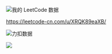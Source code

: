 ![我的 LeetCode 数据](https://stats.justsong.cn/api/leetcode/?username=XRQK89eaXB&cn_username=XRQK89eaXB)

https://leetcode-cn.com/u/XRQK89eaXB/



![力扣数据](https://stats.justsong.cn/api/leetcode?username=XRQK89eaXB&cn=true)


<!-- 
![Leetcode Stats](https://leetcode.card.workers.dev/?username=XRQK89eaXB&theme=wtf&extension=activity)
 
![codewars](https://github-readme-codewars-stats.herokuapp.com/api/?username=zerone0x&card&customcolor=bg:2a295b_fg:b500ed_text:fc4646_logo:2a295b_stroke:f75402) -->


<a href="https://leetcode.com/">
  <img align="center" src="https://leetcode.card.workers.dev/?username=XRQK89eaXB&theme=wtf&extension=activity" />
</a>
